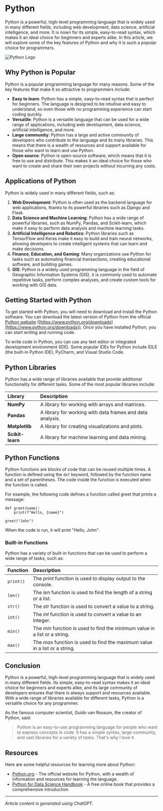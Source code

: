 # Python

Python is a powerful, high-level programming language that is widely used in many different fields, including web development, data science, artificial intelligence, and more. It is nown for its simple, easy-to-read syntax, which makes it an ideal choice for beginners and experts alike. In this article, we will explore some of the key features of Python and why it is such a popular choice for programmers.

![Python Logo](https://www.python.org/static/img/python-logo@2x.png "Python Logo")

## Why Python is Popular

Python is a popular programming language for many reasons. Some of the key features that make it so attractive to programmers include:

- **Easy to learn**: Python has a simple, easy-to-read syntax that is perfect for beginners. The language is designed to be intuitive and easy to understand, so even those with no programming experience can start coding quickly.
- **Versatile**: Python is a versatile language that can be used for a wide range of applications, including web development, data science, artificial intelligence, and more.
- **Large community**: Python has a large and active community of developers who contribute to the language and its many libraries. This means that there is a wealth of resources and support available for those who want to learn and use Python.
- **Open source**: Python is open-source software, which means that it is free to use and distribute. This makes it an ideal choice for those who want to create and share their own projects without incurring any costs.

## Applications of Python

Python is widely used in many different fields, such as:

1. **Web Development**: Python is often used as the backend language for web applications, thanks to its powerful libraries such as Django and Flask.
2. **Data Science and Machine Learning**: Python has a wide range of powerful libraries, such as NumPy, Pandas, and Scikit-learn, which make it easy to perform data analysis and machine learning tasks.
3. **Artificial Intelligence and Robotics**: Python libraries such as TensorFlow and Keras make it easy to build and train neural networks, allowing developers to create intelligent systems that can learn and make decisions.
4. **Finance, Education, and Gaming**: Many organizations use Python for tasks such as automating financial transactions, creating educational software, and building games.
5. **GIS**: Python is a widely used programming language in the field of Geographic Information Systems (GIS), it is commonly used to automate repetitive tasks, perform complex analyses, and create custom tools for working with GIS data.

## Getting Started with Python

To get started with Python, you will need to download and install the Python software. You can download the latest version of Python from the official [Python website](https://www.python.org/downloads) ([https://www.python.org/downloads](https://www.python.org/downloads)). Once you have installed Python, you can start writing and running code.

To write code in Python, you can use any text editor or integrated development environment (IDE). Some popular IDEs for Python include IDLE (the built-in Python IDE), PyCharm, and Visual Studio Code.

## Python Libraries

Python has a wide range of libraries available that provide additional functionality for different tasks. Some of the most popular libraries include:

| Library           | Description                                               |
| :---              | :---                                                      |
| **NumPy**         | A library for working with arrays and matrices.           |
| **Pandas**        | A library for working with data frames and data analysis. |
| **Matplotlib**    | A library for creating visualizations and plots.          |
| **Scikit-learn**  | A library for machine learning and data mining.           |

## Python Functions

Python functions are blocks of code that can be reused multiple times. A function is defined using the `def` keyword, followed by the function name and a set of parentheses. The code inside the function is executed when the function is called. 

For example, the following code defines a function called greet that prints a message:
```
def greet(name):
    print(f"Hello, {name}")

greet("John")
```
When the code is run, it will print "Hello, John".

### Built-in Functions

Python has a variety of built-in functions that can be used to perform a wide range of tasks, such as:

| Function  | Description                                                                 |
| :---      | :---                                                                        |
| `print()` | The *print* function is used to display output to the console.              |
| `len()`   | The *len* function is used to find the length of a string or a list.        |
| `str()`   | The *str* function is used to convert a value to a string.                  |
| `int()`   | The *int* function is used to convert a value to an integer.                |
| `min()`   | The *min* function is used to find the minimum value in a list or a string. |
| `max()`   | The *max* function is used to find the maximum value in a list or a string. |

## Conclusion

Python is a powerful, high-level programming language that is widely used in many different fields. Its simple, easy-to-read syntax makes it an ideal choice for beginners and experts alike, and its large community of developers ensures that there is always support and resources available. With a wide range of libraries available for different tasks, Python is a versatile choice for any programmer. 

As the famous computer scientist, Guido van Rossum, the creator of Python, said:

> Python is an easy-to-use programming language for people who want to express concepts in code. It has a simple syntax, large community, and vast libraries for a variety of tasks. That's why I love it.

## Resources

Here are some helpful resources for learning more about Python: 

- [Python.org](https://www.python.org) - The official website for Python, with a wealth of information and resources for learning the language.
- [Python for Data Science Handbook](https://jakevdp.github.io/PythonDataScienceHandbook) - A free online book that provides a comprehensive introduction

---

*Article content is generated using ChatGPT.*